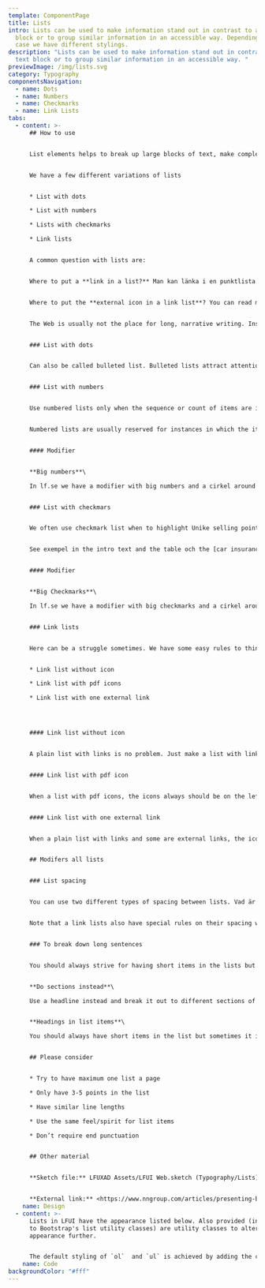 ```yaml
---
template: ComponentPage
title: Lists
intro: Lists can be used to make information stand out in contrast to a text
  block or to group similar information in an accessible way. Depending on use
  case we have different stylings.
description: "Lists can be used to make information stand out in contrast to a
  text block or to group similar information in an accessible way. "
previewImage: /img/lists.svg
category: Typography
componentsNavigation:
  - name: Dots
  - name: Numbers
  - name: Checkmarks
  - name: Link Lists
tabs:
  - content: >-
      ## How to use


      List elements helps to break up large blocks of text, make complex articles and product information easier to grasp, and make key information stand out.


      We have a few different variations of lists


      * List with dots

      * List with numbers

      * Lists with checkmarks

      * Link lists


      A common question with lists are:


      Where to put a **link in a list?** Man kan länka i en punktlista. Vår huvudregel är ju att inte bryta av en text med länkar och att de ska placeras under ett stycke, men i detta fall kan användaren ha svårt att koppla ihop vilken länk som tillhör vilken punkt i listan, så därför är regeln här: om inte listan leder till EN action att bistå varje punkt med sin specifika länk. 


      Where to put the **external icon in a link list**? You can read more about that in the specifik link list part below.


      The Web is usually not the place for long, narrative writing. Instead, Web readers prefer copy formatted for ease of scanning, which allows them to easily skip through chunks of text to get to areas of interest. Read more here //länk till copy undersida


      ### List with dots


      Can also be called bulleted list. Bulleted lists attract attention, support scanning, shorten text, and reveal the relationship of items. 


      ### List with numbers


      Use numbered lists only when the sequence or count of items are important.


      Numbered lists are usually reserved for instances in which the items must occur in a specific order, such as steps in a procedure, or when keeping count is important, such as a top 10 list.


      #### Modifier


      **Big numbers**\

      In lf.se we have a modifier with big numbers and a cirkel around for a better visual popout effect. These lists we recommend to have 2-4 list items.


      ### List with checkmars


      We often use checkmark list when to highlight Unike selling points (USP) or when to compare different levels of products such as the care insurance different parts. 


      See exempel in the intro text and the table och the [car insurance product page](https://www.lansforsakringar.se/privat/forsakring/bilforsakring/).


      #### Modifier


      **Big Checkmarks**\

      In lf.se we have a modifier with big checkmarks and a cirkel around for a better visual popout effect. These lists we recommend to have 2-4 list items.


      ### Link lists


      Here can be a struggle sometimes. We have some easy rules to think about. 


      * Link list without icon

      * Link list with pdf icons

      * Link list with one external link




      #### Link list without icon


      A plain list with links is no problem. Just make a list with linkes and thats that.


      #### Link list with pdf icon


      When a list with pdf icons, the icons always should be on the left side. 


      #### Link list with one external link


      When a plain list with links and some are external links, the icon can be to the right. 


      ## Modifers all lists


      ### List spacing


      You can use two different types of spacing between lists. Vad är det för regler när de olika ska användas? //Lägg till


      Note that a link lists also have special rules on their spacing when placed vertically.


      ### To break down long sentences


      You should always strive for having short items in the lists but sometimes it is harder to do. Here are some help. 


      **Do sections instead**\

      Use a headline instead and break it out to different sections of text, it makes the readers identify the main points of each section and easier to grasp. To highlight and simulate dots you can always make a small graphical element to the right of the textarea.


      **Headings in list items**\

      You should always have short items in the list but sometimes it is harder to do. Make a headline short and pop out with bold text then make a new row in the dot item and put the longer sentence under. 


      ## Please consider


      * Try to have maximum one list a page

      * Only have 3-5 points in the list

      * Have similar line lengths

      * Use the same feel/spirit for list items

      * Don’t require end punctuation


      ## Other material


      **Sketch file:** LFUXAD Assets/LFUI Web.sketch (Typography/Lists)


      **External link:** <https://www.nngroup.com/articles/presenting-bulleted-lists/>
    name: Design
  - content: >-
      Lists in LFUI have the appearance listed below. Also provided (in addition
      to Bootstrap's list utility classes) are utility classes to alter the list
      appearance further.


      The default styling of `ol`  and `ul` is achieved by adding the corresponding class to the element at hand. This means if you're building an ul, also append the `ul` class to that element (and vice versa in the `ol` case).
    name: Code
backgroundColor: "#fff"
---
```

